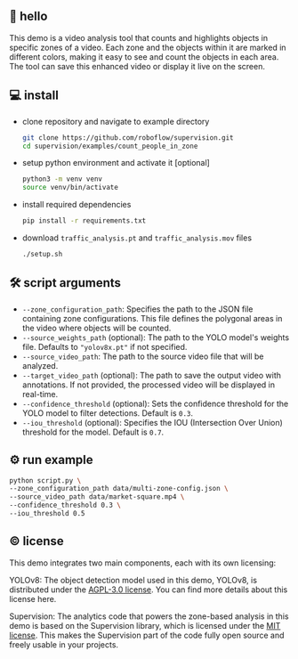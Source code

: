 ## 👋 hello

This demo is a video analysis tool that counts and highlights objects in specific zones
of a video. Each zone and the objects within it are marked in different colors, making
it easy to see and count the objects in each area. The tool can save this enhanced
video or display it live on the screen.

## 💻 install

- clone repository and navigate to example directory

    ```bash
    git clone https://github.com/roboflow/supervision.git
    cd supervision/examples/count_people_in_zone
    ```

- setup python environment and activate it [optional]

    ```bash
    python3 -m venv venv
    source venv/bin/activate
    ```

- install required dependencies

    ```bash
    pip install -r requirements.txt
    ```

- download `traffic_analysis.pt` and `traffic_analysis.mov` files

    ```bash
    ./setup.sh
    ```

## 🛠️ script arguments

- `--zone_configuration_path`: Specifies the path to the JSON file containing zone
configurations. This file defines the polygonal areas in the video where objects will
be counted.
- `--source_weights_path` (optional): The path to the YOLO model's weights file.
Defaults to `"yolov8x.pt"` if not specified.
- `--source_video_path`: The path to the source video file that will be analyzed.
- `--target_video_path` (optional): The path to save the output video with annotations.
If not provided, the processed video will be displayed in real-time.
- `--confidence_threshold` (optional): Sets the confidence threshold for the YOLO model
to filter detections. Default is `0.3`.
- `--iou_threshold` (optional): Specifies the IOU (Intersection Over Union) threshold
for the model. Default is `0.7`.

## ⚙️ run example

```bash
python script.py \
--zone_configuration_path data/multi-zone-config.json \
--source_video_path data/market-square.mp4 \
--confidence_threshold 0.3 \
--iou_threshold 0.5
```

## © license

This demo integrates two main components, each with its own licensing:

YOLOv8: The object detection model used in this demo, YOLOv8, is distributed under the
[AGPL-3.0 license](https://github.com/ultralytics/ultralytics/blob/main/LICENSE). You
can find more details about this license here.

Supervision: The analytics code that powers the zone-based analysis in this demo is
based on the Supervision library, which is licensed under the
[MIT license](https://github.com/roboflow/supervision/blob/develop/LICENSE.md). This
makes the Supervision part of the code fully open source and freely usable in your
projects.
